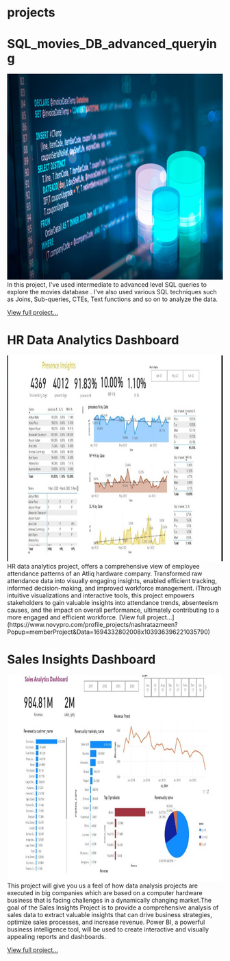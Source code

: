 # projects

# SQL_movies_DB_advanced_querying


<img src="https://github.com/Nashra-Tazmeen/SQL_movies_DB_advanced_querying/blob/main/Images/Image1.jpg?raw=true" alt="Description of the image" width="640" height="480">
In this project, I've used intermediate to advanced level SQL queries to explore the movies database . I've also used various SQL techniques such as Joins, Sub-queries, CTEs, Text functions and so on to analyze the data.

[View full project...](https://github.com/Nashra-Tazmeen/SQL_movies_DB_advanced_querying)

# HR Data Analytics Dashboard 
<img src="https://github.com/Nashra-Tazmeen/SQL_movies_DB_advanced_querying/blob/main/Images/Image2.jpeg?raw=true" alt="Description of the image" width="640" height="480">
HR data analytics project, offers a comprehensive view of employee attendance patterns of an Atliq hardware company. Transformed raw attendance data into visually engaging insights, enabled efficient tracking, informed decision-making, and improved workforce management.
iThrough intuitive visualizations and interactive tools, this project empowers stakeholders to gain valuable insights into attendance trends, absenteeism causes, and the impact on overall performance, ultimately contributing to a more engaged and efficient workforce.
[View full project...](https://www.novypro.com/profile_projects/nashratazmeen?Popup=memberProject&Data=1694332802008x103936396221035790)

# Sales Insights Dashboard
<img src="https://github.com/Nashra-Tazmeen/SQL_movies_DB_advanced_querying/blob/main/Images/Image3.jpeg?raw=true" alt="Description of the image" width="640" height="480">
This project will give you us a feel of how data analysis projects are executed in big companies which are based on a computer hardware business that is facing challenges in a dynamically changing market.The goal of the Sales Insights Project is to provide a comprehensive analysis of sales data to extract valuable insights that can drive business strategies, optimize sales processes, and increase revenue. Power BI, a powerful business intelligence tool, will be used to create interactive and visually appealing reports and dashboards. 

[View full project...](https://www.novypro.com/profile_projects/nashratazmeen?Popup=memberProject&Data=1694332074487x258413713992100560)
